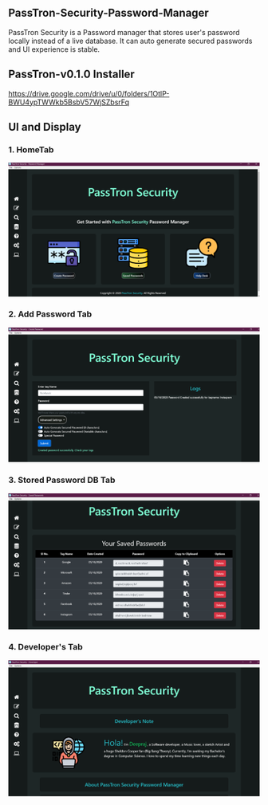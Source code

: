 ## PassTron-Security-Password-Manager
PassTron Security is  a Password manager that stores user's password locally instead of a live database. 
It can auto generate secured passwords and UI experience is stable.

## PassTron-v0.1.0 Installer

https://drive.google.com/drive/u/0/folders/1OtlP-BWU4ypTWWkb5BsbV57WjSZbsrFq

## UI and Display

### 1. HomeTab 
![homepage](images/home.png)

### 2. Add Password Tab
![AddPass](images/addPass.png)

### 3. Stored Password DB Tab 
![database](images/database.png)

### 4. Developer's Tab
![developer](images/dev.png)
